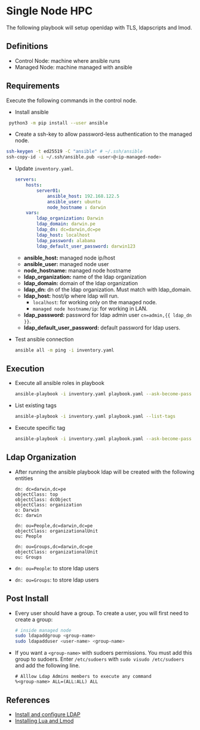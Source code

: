 # Single Node HPC

The following playbook will setup openldap with TLS, ldapscripts and lmod.

## Definitions

- Control Node: machine where ansible runs
- Managed Node: machine managed with ansible 

## Requirements

Execute the following commands in the control node.

- Install ansible

```bash
 python3 -m pip install --user ansible
```

- Create a ssh-key to allow password-less authentication to the managed node.

```bash
ssh-keygen -t ed25519 -C "ansible" # ~/.ssh/ansible
ssh-copy-id -i ~/.ssh/ansible.pub <user>@<ip-managed-node> 
```
- Update `inventory.yaml`. 

    ```yml
    servers:
        hosts:
            server01:
                ansible_host: 192.168.122.5
                ansible_user: ubuntu
                node_hostname : darwin
        vars:
            ldap_organization: Darwin
            ldap_domain: darwin.pe
            ldap_dn: dc=darwin,dc=pe
            ldap_host: localhost
            ldap_password: alabama
            ldap_default_user_password: darwin123
    ```
    - **ansible_host:** managed node ip/host
    - **ansible_user:** managed node user
    - **node_hostname:** managed node hostname
    - **ldap_organization:** name of the ldap organization 
    - **ldap_domain:** domain of the ldap organization 
    - **ldap_dn:** dn of the ldap organization. Must match with ldap_domain.
    - **ldap_host:** host/ip where ldap will run. 
        - `localhost`: for working only on the managed node. 
        - `managed node hostname/ip`: for working in LAN.
    - **ldap_password:** password for ldap admin user `cn=admin,{{ ldap_dn }}`. 
    - **ldap_default_user_password:** default password for ldap users. 

- Test ansible connection

    ```bash
    ansible all -m ping -i inventory.yaml
    ```

## Execution

- Execute all ansible roles in playbook

    ```bash
    ansible-playbook -i inventory.yaml playbook.yaml --ask-become-pass
    ```
- List existing tags
    ```bash
    ansible-playbook -i inventory.yaml playbook.yaml --list-tags 
    ```
- Execute specific tag
    ```bash
    ansible-playbook -i inventory.yaml playbook.yaml --ask-become-pass --tags  <specific-tag>
    ```
## Ldap Organization

- After running the ansible playbook ldap will be created with the following entities
    ```text
    dn: dc=darwin,dc=pe
    objectClass: top
    objectClass: dcObject
    objectClass: organization
    o: Darwin
    dc: darwin

    dn: ou=People,dc=darwin,dc=pe
    objectClass: organizationalUnit
    ou: People

    dn: ou=Groups,dc=darwin,dc=pe
    objectClass: organizationalUnit
    ou: Groups

    ```

- `dn: ou=People`: to store ldap users
- `dn: ou=Groups`: to store ldap users

## Post Install

- Every user should have a group. To create a user, you will first need to create a group:

    ```bash
    # inside managed node
    sudo ldapaddgroup <group-name>
    sudo ldapadduser <user-name> <group-name>
    ```
- If you want a `<group-name>` with sudoers permissions. You must add this group to sudoers. Enter `/etc/sudoers` with `sudo visudo /etc/sudoers` and add the following line.

    ```shell
    # Alllow Ldap Admins members to execute any command
    %<group-name> ALL=(ALL:ALL) ALL
    ```

## References
- [Install and configure LDAP](https://ubuntu.com/server/docs/install-and-configure-ldap)
- [Installing Lua and Lmod](https://lmod.readthedocs.io/en/latest/030_installing.html)